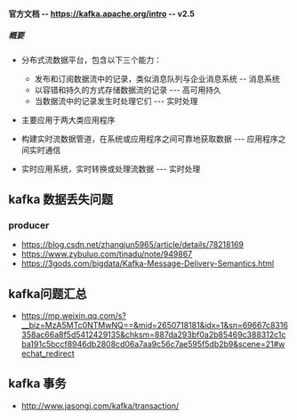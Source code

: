 ####  官方文档  --  https://kafka.apache.org/intro  -- v2.5

##### 概要

* 分布式流数据平台，包含以下三个能力：

  * 发布和订阅数据流中的记录，类似消息队列与企业消息系统 -- 消息系统
  * 以容错和持久的方式存储数据流的记录 --- 高可用持久
  * 当数据流中的记录发生时处理它们    --- 实时处理

*  主要应用于两大类应用程序

  * 构建实时流数据管道，在系统或应用程序之间可靠地获取数据  --- 应用程序之间实时通信
  * 实时应用系统，实时转换或处理流数据 --- 实时处理

  

## 



##  kafka 数据丢失问题
### producer
*   https://blog.csdn.net/zhangjun5965/article/details/78218169
*   https://www.zybuluo.com/tinadu/note/949867
*   https://3gods.com/bigdata/Kafka-Message-Delivery-Semantics.html


## kafka问题汇总
*	https://mp.weixin.qq.com/s?__biz=MzA5MTc0NTMwNQ==&mid=2650718181&idx=1&sn=69667c8316358ac66a8f5d5412429135&chksm=887da293bf0a2b85469c388312c1cba191c5bccf8946db2808cd06a7aa9c56c7ae595f5db2b9&scene=21#wechat_redirect

##  kafka 事务
*	http://www.jasongj.com/kafka/transaction/